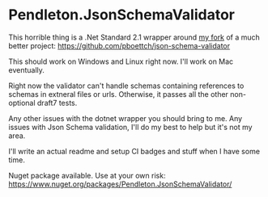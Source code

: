 # Pendleton.JsonSchemaValidator
This horrible thing is a .Net Standard 2.1 wrapper around [my fork](https://github.com/evman182/json-schema-validator) of a much better project: https://github.com/pboettch/json-schema-validator  
  
This should work on Windows and Linux right now. I'll work on Mac eventually.  
  
Right now the validator can't handle schemas containing references to schemas in extneral files or urls. Otherwise, it passes all the other non-optional draft7 tests.
  
Any other issues with the dotnet wrapper you should bring to me. Any issues with Json Schema validation, I'll do my best to help but it's not my area.
  
I'll write an actual readme and setup CI badges and stuff when I have some time.

Nuget package available. Use at your own risk: https://www.nuget.org/packages/Pendleton.JsonSchemaValidator/
